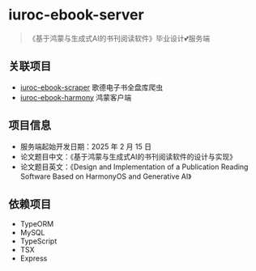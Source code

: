 # iuroc-ebook-server

> 《基于鸿蒙与生成式AI的书刊阅读软件》毕业设计💕服务端

## 关联项目

- [iuroc-ebook-scraper](https://github.com/iuroc/iuroc-ebook-scraper) 歌德电子书全盘库爬虫
- [iuroc-ebook-harmony](https://github.com/iuroc/iuroc-ebook-harmony) 鸿蒙客户端 

## 项目信息

- 服务端起始开发日期：2025 年 2 月 15 日
- 论文题目中文：《基于鸿蒙与生成式AI的书刊阅读软件的设计与实现》
- 论文题目英文：《Design and Implementation of a Publication Reading Software Based on HarmonyOS and Generative AI》

## 依赖项目

- TypeORM
- MySQL
- TypeScript
- TSX
- Express